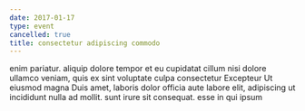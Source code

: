 ```yaml
---
date: 2017-01-17
type: event
cancelled: true
title: consectetur adipiscing commodo
---
```

enim pariatur. aliquip dolore tempor et eu cupidatat cillum nisi dolore ullamco veniam, quis ex sint voluptate culpa consectetur Excepteur Ut eiusmod magna Duis amet, laboris dolor officia aute labore elit, adipiscing ut incididunt nulla ad mollit. sunt irure sit consequat. esse in qui ipsum